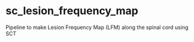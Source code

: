 # sc_lesion_frequency_map
Pipeline to make Lesion Frequency Map (LFM) along the spinal cord using SCT
